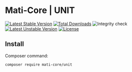 # Mati-Core  | UNIT

[![Latest Stable Version](https://poser.pugx.org/mati-core/unit/v)](//packagist.org/packages/mati-core/unit)
[![Total Downloads](https://poser.pugx.org/mati-core/unit/downloads)](//packagist.org/packages/mati-core/unit)
![Integrity check](https://github.com/mati-core/unit/workflows/Integrity%20check/badge.svg)
[![Latest Unstable Version](https://poser.pugx.org/mati-core/unit/v/unstable)](//packagist.org/packages/mati-core/unit)
[![License](https://poser.pugx.org/mati-core/unit/license)](//packagist.org/packages/mati-core/unit)

Install
-------

Composer command:
```bash
composer require mati-core/unit
```